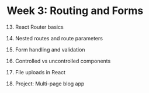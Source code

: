 # Week 3: Routing and Forms

13. React Router basics

14. Nested routes and route parameters

15. Form handling and validation

16. Controlled vs uncontrolled components

17. File uploads in React

18. Project: Multi-page blog app